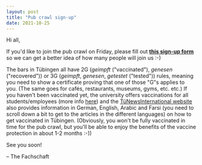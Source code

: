 ```yaml
---
layout: post
title: "Pub crawl sign-up"
date: 2021-10-25
---
```


Hi all,

If you'd like to join the pub crawl on Friday, please fill out [**this sign-up form**](https://forms.gle/Sd541AfC8PWSjZ1Z9) so we can get a better idea of how many people will join us :-)

The bars in Tübingen all have 2G (*geimpft* ("vaccinated"), *genesen* ("recovered")) or 3G (*geimpft*, *genesen*, *getestet* ("tested")) rules, meaning you need to show a certificate proving that one of those "G"s applies to you.
(The same goes for cafés, restaurants, museums, gyms, etc. etc.)
If you haven't been vaccinated yet, the university offers vaccinations for all students/employees (more info [here](https://uni-tuebingen.de/universitaet/infos-zum-coronavirus/impfen/)) and the [TüNewsInternational website](https://tunewsinternational.com/sub-impfnews-category/) also provides information in German, English, Arabic and Farsi (you need to scroll down a bit to get to the articles in the different languages) on how to get vaccinated in Tübingen.
(Obviously, you won't be fully vaccinated in time for the pub crawl, but you'll be able to enjoy the benefits of the vaccine protection in about 1-2 months :-))

See you soon!

– The Fachschaft
